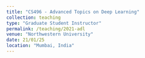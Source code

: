 ```yaml
---
title: "CS496 - Advanced Topics on Deep Learning"
collection: teaching
type: "Graduate Student Instructor"
permalink: /teaching/2021-adl
venue: "Northwestern University"
date: 21/01/25
location: "Mumbai, India"
---
```

